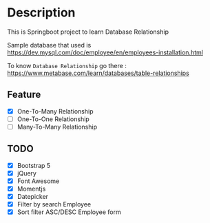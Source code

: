 # Description

This is Springboot project to learn Database Relationship

Sample database that used is <https://dev.mysql.com/doc/employee/en/employees-installation.html>

To know `Database Relationship` go there :  <https://www.metabase.com/learn/databases/table-relationships>

## Feature

- [x] One-To-Many Relationship
- [ ] One-To-One Relationship
- [ ] Many-To-Many Relationship

## TODO

- [x] Bootstrap 5
- [x] jQuery
- [x] Font Awesome
- [x] Momentjs
- [x] Datepicker
- [x] Filter by search Employee
- [x] Sort filter ASC/DESC Employee form
